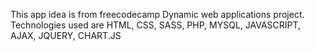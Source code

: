 This app idea is from freecodecamp Dynamic web applications project. 
Technologies used are HTML, CSS, SASS, PHP, MYSQL, JAVASCRIPT, AJAX, JQUERY, CHART.JS
